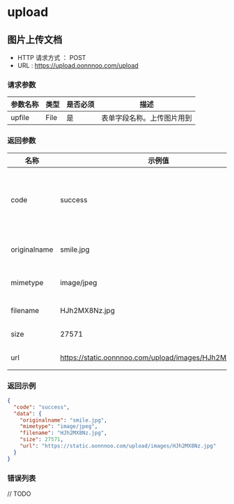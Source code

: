 # upload

## 图片上传文档

- HTTP 请求方式 ：	POST
- URL : https://upload.oonnnoo.com/upload

### 请求参数

| 参数名称 | 类型 | 是否必须 | 描述 |
| --- | --- | --- | --- |
| upfile | File |	 是 | 表单字段名称。上传图片用到 |

### 返回参数

| 名称 | 示例值 | 描述 |
| --- | --- | --- |
| code | success | 上传文件状态。正常情况为 success。出现错误时为 error |
| originalname | smile.jpg|上传文件时所用的文件名 |
| mimetype | image/jpeg|上传文件的 mimetype |
| filename | HJh2MX8Nz.jpg|上传后的文件名 |
| size | 27571 | 上传文件的大小 |
| url | https://static.oonnnoo.com/upload/images/HJh2MX8Nz.jpg | 图片服务器地址 |

### 返回示例

```json
{
  "code": "success",
  "data": {
    "originalname": "smile.jpg",
    "mimetype": "image/jpeg",
    "filename": "HJh2MX8Nz.jpg",
    "size": 27571,
    "url": "https://static.oonnnoo.com/upload/images/HJh2MX8Nz.jpg"
  }
}
```

### 错误列表
 // TODO
